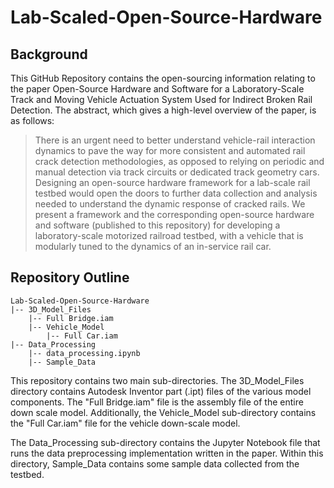 # Lab-Scaled-Open-Source-Hardware

## Background
This GitHub Repository contains the open-sourcing information relating to the paper Open-Source Hardware and Software for a Laboratory-Scale Track and Moving Vehicle Actuation System Used for Indirect Broken Rail Detection. The abstract, which gives a high-level overview of the paper, is as follows:

> There is an urgent need to better understand vehicle-rail interaction dynamics to pave the way for more consistent and automated rail crack detection methodologies, as opposed to relying on periodic and manual detection via track circuits or dedicated track geometry cars. Designing an open-source hardware framework for a lab-scale rail testbed would open the doors to further data collection and analysis needed to understand the dynamic response of cracked rails. We present a framework and the corresponding open-source hardware and software (published to this repository) for developing a laboratory-scale motorized railroad testbed, with a vehicle that is modularly tuned to the dynamics of an in-service rail car. 

## Repository Outline

```
Lab-Scaled-Open-Source-Hardware
|-- 3D_Model_Files
    |-- Full Bridge.iam
    |-- Vehicle_Model
        |-- Full Car.iam
|-- Data_Processing
    |-- data_processing.ipynb
    |-- Sample_Data
```

This repository contains two main sub-directories. The 3D_Model_Files directory contains Autodesk Inventor part (.ipt) files of the various model components. The "Full Bridge.iam" file is the assembly file of the entire down scale model. Additionally, the Vehicle_Model sub-directory contains the "Full Car.iam" file for the vehicle down-scale model.

The Data_Processing sub-directory contains the Jupyter Notebook file that runs the data preprocessing implementation written in the paper. Within this directory, Sample_Data contains some sample data collected from the testbed.